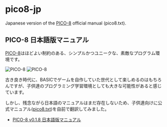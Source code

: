 # pico8-jp

Japanese version of the [PICO-8](http://www.lexaloffle.com/pico-8.php) official manual (pico8.txt).

## PICO-8 日本語版マニュアル

[PICO-8](http://www.lexaloffle.com/pico-8.php)はほどよい制約のある、シンプルかつユニークな、素敵なプログラム環境です。

![PICO-8](http://www.lexaloffle.com/gfx/p8_jelpi.gif)
![PICO-8](http://www.lexaloffle.com/gfx/p8_tracker.gif)

古き良き時代に、BASICでゲームを自作していた世代として楽しめるのはもちろんですが、子供達のプログラミング学習環境としても大きな可能性があると感じています。

しかし、残念ながら日本語のマニュアルはまだ存在しないため、子供達向けに公式マニュアル([pico8.txt](http://www.lexaloffle.com/pico-8.php?page=manual))を自前で翻訳してみました。

- [PICO-8 v0.1.8 日本語版マニュアル](./pico8-jp.txt)
